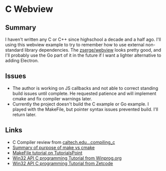 # C Webview

## Summary

I haven't written any C or C++ since highschool a decade and a half ago. I'll using this webview example to try to remember how to use external non-standard library dependencies. The [zserge/webview](https://github.com/zserge/webview) looks pretty good, and I'll probably use the Go part of it in the future if I want a lighter alternative to adding Electron.

## Issues

 - The author is working on JS callbacks and not able to correct standing build issues until complete. He requested patience and will implement cmake and fix compiler warnings later.
 - Currently the project doesn't build the C example or Go example. I played with the MakeFile, but pointer syntax issues prevented build. I'll return later.

## Links
 - C Compiler review from [caltech.edu...compiling\_c](http://courses.cms.caltech.edu/cs11/material/c/mike/misc/compiling_c.html)
 - [Summary of purpose of make vs cmake](https://stackoverflow.com/questions/39761924/understanding-roles-of-cmake-make-and-gcc?rq=1)
 - [MakeFile tutorial on TutorialsPoint](https://www.tutorialspoint.com/makefile/makefile_example.htm)
 - [Win32 API C programming Tutorial from Winprog.org](http://www.winprog.org/tutorial/start.html)
 - [Win32 API C programming Tutorial from Zetcode](http://zetcode.com/gui/winapi/)